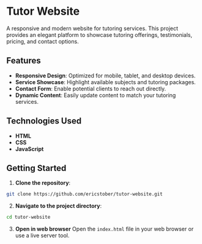 # Tutor Website

A responsive and modern website for tutoring services. This project provides an elegant platform to showcase tutoring offerings, testimonials, pricing, and contact options.

## Features

- **Responsive Design**: Optimized for mobile, tablet, and desktop devices.
- **Service Showcase**: Highlight available subjects and tutoring packages.
- **Contact Form**: Enable potential clients to reach out directly.
- **Dynamic Content**: Easily update content to match your tutoring services.

## Technologies Used

- **HTML**
- **CSS**
- **JavaScript**

## Getting Started

1. **Clone the repository**:

```bash
git clone https://github.com/ericstober/tutor-website.git
```

2. **Navigate to the project directory**:

```bash
cd tutor-website
```

3. **Open in web browser**
   Open the `index.html` file in your web browser or use a live server tool.
